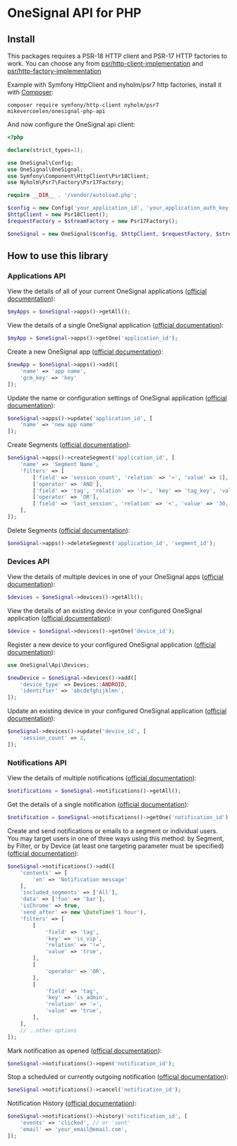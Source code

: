 # OneSignal API for PHP

## Install

This packages requires a PSR-18 HTTP client and PSR-17 HTTP factories to work. You can choose any from
[psr/http-client-implementation](https://packagist.org/providers/psr/http-client-implementation)
and [psr/http-factory-implementation](https://packagist.org/providers/psr/http-factory-implementation)

Example with Symfony HttpClient and nyholm/psr7 http factories, install it with [Composer](https://getcomposer.org/):

```
composer require symfony/http-client nyholm/psr7 mikevercoelen/onesignal-php-api
```

And now configure the OneSignal api client:

```php
<?php

declare(strict_types=1);

use OneSignal\Config;
use OneSignal\OneSignal;
use Symfony\Component\HttpClient\Psr18Client;
use Nyholm\Psr7\Factory\Psr17Factory;

require __DIR__ . '/vendor/autoload.php';

$config = new Config('your_application_id', 'your_application_auth_key', 'your_auth_key');
$httpClient = new Psr18Client();
$requestFactory = $streamFactory = new Psr17Factory();

$oneSignal = new OneSignal($config, $httpClient, $requestFactory, $streamFactory);
```

## How to use this library

### Applications API

View the details of all of your current OneSignal applications ([official documentation](https://documentation.onesignal.com/reference#view-apps-apps)):

```php
$myApps = $oneSignal->apps()->getAll();
```

View the details of a single OneSignal application ([official documentation](https://documentation.onesignal.com/reference#view-an-app)):

```php
$myApp = $oneSignal->apps()->getOne('application_id');
```

Create a new OneSignal app ([official documentation](https://documentation.onesignal.com/reference#create-an-app)):

```php
$newApp = $oneSignal->apps()->add([
    'name' => 'app name',
    'gcm_key' => 'key'
]);
```

Update the name or configuration settings of OneSignal application ([official documentation](https://documentation.onesignal.com/reference#update-an-app)):

```php
$oneSignal->apps()->update('application_id', [
    'name' => 'new app name'
]);
```

Create Segments ([official documentation](https://documentation.onesignal.com/reference#create-segments)):

```php
$oneSignal->apps()->createSegment('application_id', [
    'name' => 'Segment Name',
    'filters' => [
        ['field' => 'session_count', 'relation' => '>', 'value' => 1],
        ['operator' => 'AND'],
        ['field' => 'tag', 'relation' => '!=', 'key' => 'tag_key', 'value' => '1'],
        ['operator' => 'OR'],
        ['field' => 'last_session', 'relation' => '<', 'value' => '30,'],
    ],
]);
```

Delete Segments ([official documentation](https://documentation.onesignal.com/reference#delete-segments)):

```php
$oneSignal->apps()->deleteSegment('application_id', 'segment_id');
```

### Devices API

View the details of multiple devices in one of your OneSignal apps ([official documentation](https://documentation.onesignal.com/reference#view-devices)):

```php
$devices = $oneSignal->devices()->getAll();
```

View the details of an existing device in your configured OneSignal application ([official documentation](https://documentation.onesignal.com/reference#view-device)):

```php
$device = $oneSignal->devices()->getOne('device_id');
```

Register a new device to your configured OneSignal application ([official documentation](https://documentation.onesignal.com/reference#add-a-device)):

```php
use OneSignal\Api\Devices;

$newDevice = $oneSignal->devices()->add([
    'device_type' => Devices::ANDROID,
    'identifier' => 'abcdefghijklmn',
]);
```

Update an existing device in your configured OneSignal application ([official documentation](https://documentation.onesignal.com/reference#edit-device)):

```php
$oneSignal->devices()->update('device_id', [
    'session_count' => 2,
]);
```

### Notifications API

View the details of multiple notifications ([official documentation](https://documentation.onesignal.com/reference#view-notifications)):

```php
$notifications = $oneSignal->notifications()->getAll();
```

Get the details of a single notification ([official documentation](https://documentation.onesignal.com/reference#view-notification)):

```php
$notification = $oneSignal->notifications()->getOne('notification_id');
```

Create and send notifications or emails to a segment or individual users.
You may target users in one of three ways using this method: by Segment, by
Filter, or by Device (at least one targeting parameter must be specified) ([official documentation](https://documentation.onesignal.com/reference#create-notification)):

```php
$oneSignal->notifications()->add([
    'contents' => [
        'en' => 'Notification message'
    ],
    'included_segments' => ['All'],
    'data' => ['foo' => 'bar'],
    'isChrome' => true,
    'send_after' => new \DateTime('1 hour'),
    'filters' => [
        [
            'field' => 'tag',
            'key' => 'is_vip',
            'relation' => '!=',
            'value' => 'true',
        ],
        [
            'operator' => 'OR',
        ],
        [
            'field' => 'tag',
            'key' => 'is_admin',
            'relation' => '=',
            'value' => 'true',
        ],
    ],
    // ..other options
]);
```

Mark notification as opened ([official documentation](https://documentation.onesignal.com/reference#track-open)):

```php
$oneSignal->notifications()->open('notification_id');
```

Stop a scheduled or currently outgoing notification ([official documentation](https://documentation.onesignal.com/reference#cancel-notification)):

```php
$oneSignal->notifications()->cancel('notification_id');
```

Notification History ([official documentation](https://documentation.onesignal.com/reference#notification-history)):

```php
$oneSignal->notifications()->history('notification_id', [
    'events' => 'clicked', // or 'sent'
    'email' => 'your_email@email.com',
]);
```
